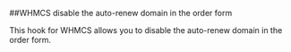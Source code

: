 ##WHMCS disable the auto-renew domain in the order form

This hook for WHMCS allows you to disable the auto-renew domain in the order form.